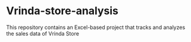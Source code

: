 # Vrinda-store-analysis
This repository contains an Excel-based project that tracks and analyzes the sales data of Vrinda Store
